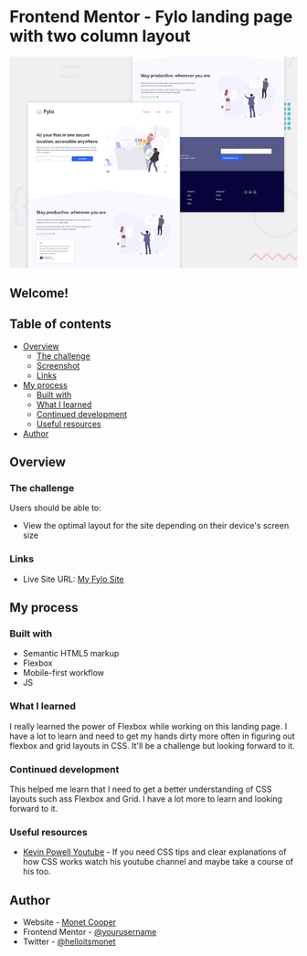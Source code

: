 # Frontend Mentor - Fylo landing page with two column layout

![Design preview for the Fylo landing page with two column layout challenge](./design/desktop-preview.jpg)

## Welcome!

## Table of contents

- [Overview](#overview)
  - [The challenge](#the-challenge)
  - [Screenshot](#screenshot)
  - [Links](#links)
- [My process](#my-process)
  - [Built with](#built-with)
  - [What I learned](#what-i-learned)
  - [Continued development](#continued-development)
  - [Useful resources](#useful-resources)
- [Author](#author)

## Overview

### The challenge

Users should be able to:

- View the optimal layout for the site depending on their device's screen size

### Links

- Live Site URL: [My Fylo Site](https://smonetc.github.io/Fylo_frontendmentor_challenge/)

## My process

### Built with

- Semantic HTML5 markup
- Flexbox
- Mobile-first workflow
- JS

### What I learned

I really learned the power of Flexbox while working on this landing page. I have a lot to learn and need to get my hands dirty more often in figuring out flexbox and grid layouts in CSS. It'll be a challenge but looking forward to it.

### Continued development

This helped me learn that I need to get a better understanding of CSS layouts such ass Flexbox and Grid. I have a lot more to learn and looking forward to it. 


### Useful resources

- [Kevin Powell Youtube](https://www.youtube.com/user/KepowOb) - If you need CSS tips and clear explanations of how CSS works watch his youtube channel and maybe take a course of his too. 


## Author

- Website - [Monet Cooper](https://smonetc.github.io/monetcooper/)
- Frontend Mentor - [@yourusername](https://www.frontendmentor.io/profile/smonetc)
- Twitter - [@helloitsmonet](https://twitter.com/helloitsmonet)


